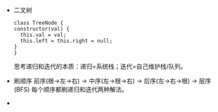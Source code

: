 - 二叉树
  ```
  class TreeNode {
  constructor(val) {
    this.val = val;
    this.left = this.right = null;
  }
  }
  ```
  思考递归和迭代的本质：递归=系统栈；迭代=自己维护栈/队列。

- 刷顺序
  前序(根→左→右) → 中序(左→根→右) → 后序(左→右→根) → 层序(BFS)
  每个顺序都刷递归和迭代两种解法。

- 
